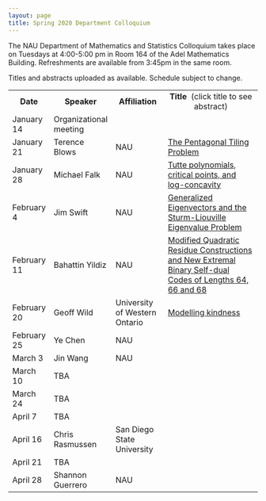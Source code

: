 ```yaml
---
layout: page
title: Spring 2020 Department Colloquium
---
```


The NAU Department of Mathematics and Statistics Colloquium takes place on Tuesdays at 4:00-5:00 pm in Room 164 of the Adel Mathematics Building. Refreshments are available from 3:45pm in the same room.

Titles and abstracts uploaded as available.  Schedule subject to change.

<table width="100%" align="center">
<tbody>
<tr>
<td width="15%">
<center>
  <b>Date</b>
</center></td>

<td width="20%">
<center>
  <b>Speaker</b>
</center></td>

<td>
<center>
  <b>Affiliation</b>
</center></td>

<td>
<center>
  <b>Title&nbsp;</b> (click title to see abstract)
</center></td>
</tr>

<tr>
<td>January 14</td>
<td>Organizational meeting</td>
<td></td>
<td></td>
</tr>

<tr>
<td>January 21</td>
<td>Terence Blows</td>
<td>NAU</td>
<td><a href="{{ site.baseurl }}/colloquium_files/ColloquiumFlyer_200121.pdf">The Pentagonal Tiling Problem</a></td>
</tr>


<tr>
<td>January 28</td>
<td>Michael Falk</td>
<td>NAU</td>
<td><a href="{{ site.baseurl }}/colloquium_files/ColloquiumFlyer_200128.pdf">Tutte polynomials, critical points, and log-concavity</a></td>
</tr>


<tr>
<td>February 4</td>
<td>Jim Swift</td>
<td>NAU</td>
<td><a href="{{ site.baseurl }}/colloquium_files/ColloquiumFlyer_200204.pdf">Generalized Eigenvectors and the Sturm-Liouville Eigenvalue Problem</a></td>
</tr>


<tr>
<td>February 11</td>
<td>Bahattin Yildiz</td>
<td>NAU</td>
<td><a href="{{ site.baseurl }}/colloquium_files/ColloquiumFlyer_2002011.pdf">Modified Quadratic Residue Constructions and New Extremal Binary Self-dual Codes of Lengths 64, 66 and 68</a></td>
</tr>


<tr>
<td>February 20</td>
<td>Geoff Wild</td>
<td>University of Western Ontario</td>
<td><a href="{{ site.baseurl }}/colloquium_files/ColloquiumFlyer_200220.pdf">Modelling kindness</a></td>
</tr>


<tr>
<td>February 25</td>
<td>Ye Chen</td>
<td>NAU</td>
<td><a href="{{ site.baseurl }}/colloquium_files/ColloquiumFlyer_200225.pdf"></a></td>
</tr>


<tr>
<td>March 3</td>
<td>Jin Wang</td>
<td>NAU</td>
<td><a href="{{ site.baseurl }}/colloquium_files/ColloquiumFlyer_200303.pdf"></a></td>
</tr>


<tr>
<td>March 10</td>
<td>TBA</td>
<td></td>
<td><a href="{{ site.baseurl }}/colloquium_files/ColloquiumFlyer_200310.pdf"></a></td>
</tr>


<tr>
<td>March 24</td>
<td>TBA</td>
<td></td>
<td><a href="{{ site.baseurl }}/colloquium_files/ColloquiumFlyer_200324.pdf"></a></td>
</tr>


<tr>
<td>April 7</td>
<td>TBA</td>
<td></td>
<td><a href="{{ site.baseurl }}/colloquium_files/ColloquiumFlyer_200407.pdf"></a></td>
</tr>


<tr>
<td>April 16</td>
<td>Chris Rasmussen</td>
<td>San Diego State University</td>
<td><a href="{{ site.baseurl }}/colloquium_files/ColloquiumFlyer_200416.pdf"></a></td>
</tr>


<tr>
<td>April 21</td>
<td>TBA</td>
<td></td>
<td><a href="{{ site.baseurl }}/colloquium_files/ColloquiumFlyer_200121.pdf"></a></td>
</tr>


<tr>
<td>April 28</td>
<td>Shannon Guerrero</td>
<td>NAU</td>
<td><a href="{{ site.baseurl }}/colloquium_files/ColloquiumFlyer_200428.pdf"></a></td>
</tr>







</tbody>
</table>
